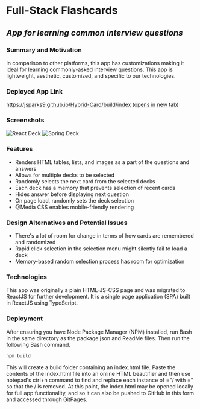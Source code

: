 # Full-Stack Flashcards
## _App for learning common interview questions_

### Summary and Motivation
In comparison to other platforms, this app has customizations making it ideal for learning commonly-asked interview questions. This app is lightweight, aesthetic, customized, and specific to our technologies. 

### Deployed App Link
<div>
<a href="https://jsparks9.github.io/Hybrid-Card/build/index" target="_blank">https://jsparks9.github.io/Hybrid-Card/build/index (opens in new tab)</a>
</div>

### Screenshots
![React Deck](https://raw.githubusercontent.com/jsparks9/Hybrid-Car/main/imgs/sc1.png)
![Spring Deck](https://raw.githubusercontent.com/jsparks9/Hybrid-Car/main/imgs/sc2.png)


### Features
- Renders HTML tables, lists, and images as a part of the questions and answers
- Allows for multiple decks to be selected
- Randomly selects the next card from the selected decks
- Each deck has a memory that prevents selection of recent cards
- Hides answer before displaying next question
- On page load, randomly sets the deck selection
- @Media CSS enables mobile-friendly rendering

### Design Alternatives and Potential Issues

- There's a lot of room for change in terms of how cards are remembered and randomized
- Rapid click selection in the selection menu might silently fail to load a deck
- Memory-based random selection process has room for optimization

### Technologies 
This app was originally a plain HTML-JS-CSS page and was migrated to ReactJS for further development. It is a single page application (SPA) built in ReactJS using TypeScript. 

### Deployment
After ensuring you have Node Package Manager (NPM) installed, run Bash in the same directory as the package.json and ReadMe files. Then run the following Bash command.
```sh
npm build
```
This will create a build folder containing an index.html file. Paste the contents of the index.html file into an online HTML beautifier and then use notepad's ctrl+h command to find and replace each instance of ="/ with =" so that the / is removed. At this point, the index.html may be opened locally for full app functionality, and so it can also be pushed to GitHub in this form and accessed through GitPages. 

